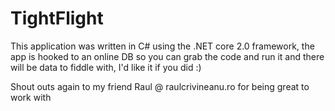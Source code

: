 # TightFlight

This application was written in C# using the .NET core 2.0 framework, the app is hooked to an online DB so you can grab the code and run it and there will be data to fiddle with, I'd like it if you did :)

Shout outs again to my friend Raul @ raulcrivineanu.ro for being great to work with
